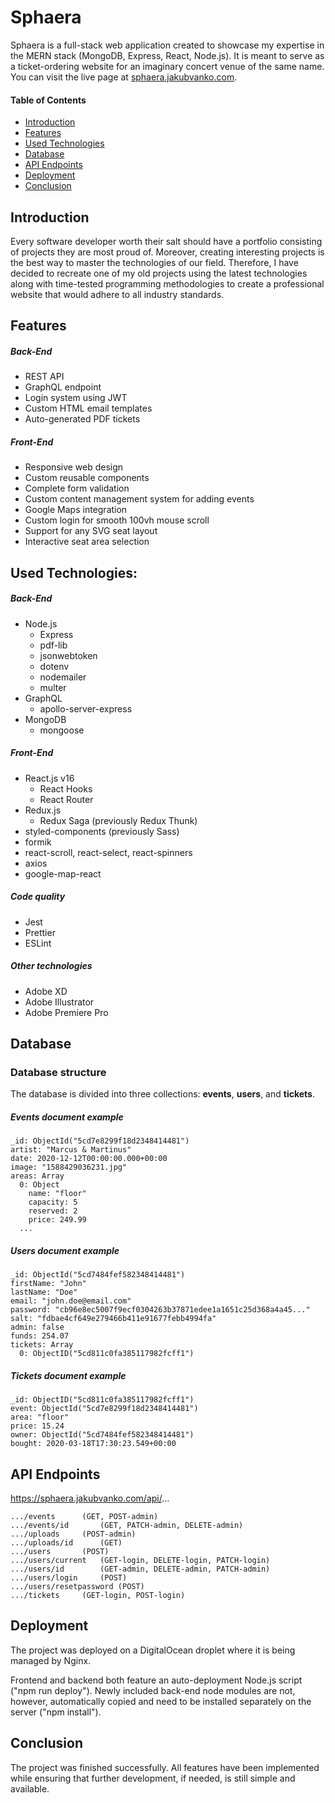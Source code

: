 # **Sphaera**

Sphaera is a full-stack web application created to showcase my expertise in the MERN stack (MongoDB, Express, React, Node.js). It is meant to serve as a ticket-ordering website for an imaginary concert venue of the same name. You can visit the live page at [sphaera.jakubvanko.com](https://sphaera.jakubvanko.com).

#### Table of Contents

- [Introduction](#introduction)
- [Features](#features)
- [Used Technologies](#used-technologies)
- [Database](#database)
- [API Endpoints](#api-endpoints)
- [Deployment](#deployment)
- [Conclusion](#conclusion)


## Introduction

Every software developer worth their salt should have a portfolio consisting of projects they are most proud of. Moreover, creating interesting projects is the best way to master the technologies of our field. Therefore, I have decided to recreate one of my old projects using the latest technologies along with time-tested programming methodologies to create a professional website that would adhere to all industry standards.


## Features

##### Back-End
- REST API
- GraphQL endpoint
- Login system using JWT
- Custom HTML email templates
- Auto-generated PDF tickets

##### Front-End
- Responsive web design
- Custom reusable components
- Complete form validation
- Custom content management system for adding events
- Google Maps integration
- Custom login for smooth 100vh mouse scroll
- Support for any SVG seat layout
- Interactive seat area selection



## Used Technologies:

##### Back-End
- Node.js
  - Express
  - pdf-lib
  - jsonwebtoken
  - dotenv
  - nodemailer
  - multer
- GraphQL
  - apollo-server-express
- MongoDB
  - mongoose

##### Front-End
- React.js v16
  - React Hooks
  - React Router
- Redux.js
  - Redux Saga (previously Redux Thunk)
- styled-components (previously Sass)
- formik
- react-scroll, react-select, react-spinners
- axios
- google-map-react

##### Code quality
- Jest
- Prettier
- ESLint

##### Other technologies
- Adobe XD
- Adobe Illustrator
- Adobe Premiere Pro


## Database

### Database structure
The database is divided into three collections: **events**, **users**, and **tickets**.

##### Events document example
```
_id: ObjectId("5cd7e8299f18d2348414481")
artist: "Marcus & Martinus"
date: 2020-12-12T00:00:00.000+00:00
image: "1588429036231.jpg"
areas: Array
  0: Object
    name: "floor"
    capacity: 5
    reserved: 2
    price: 249.99
  ...
```

##### Users document example
```
_id: ObjectId("5cd7484fef582348414481")
firstName: "John"
lastName: "Doe"
email: "john.doe@email.com"
password: "cb96e8ec5007f9ecf0304263b37871edee1a1651c25d368a4a45..."
salt: "fdbae4cf649e279466b411e91677febb4994fa"
admin: false
funds: 254.07
tickets: Array
  0: ObjectID("5cd811c0fa385117982fcff1")
```

##### Tickets document example
```
_id: ObjectID("5cd811c0fa385117982fcff1")
event: ObjectId("5cd7e8299f18d2348414481")
area: "floor"
price: 15.24
owner: ObjectId("5cd7484fef582348414481")
bought: 2020-03-18T17:30:23.549+00:00
```

## API Endpoints
https://sphaera.jakubvanko.com/api/...
```
.../events		(GET, POST-admin)
.../events/id		(GET, PATCH-admin, DELETE-admin)
.../uploads		(POST-admin)
.../uploads/id		(GET)
.../users		(POST)
.../users/current	(GET-login, DELETE-login, PATCH-login)
.../users/id		(GET-admin, DELETE-admin, PATCH-admin)
.../users/login		(POST)
.../users/resetpassword	(POST)
.../tickets		(GET-login, POST-login)

```


## Deployment

The project was deployed on a DigitalOcean droplet where it is being managed by Nginx.

Frontend and backend both feature an auto-deployment Node.js script ("npm run deploy"). Newly included back-end node modules are not, however, automatically copied and need to be installed separately on the server ("npm install").


## Conclusion

The project was finished successfully. All features have been implemented while ensuring that further development, if needed, is still simple and available.
